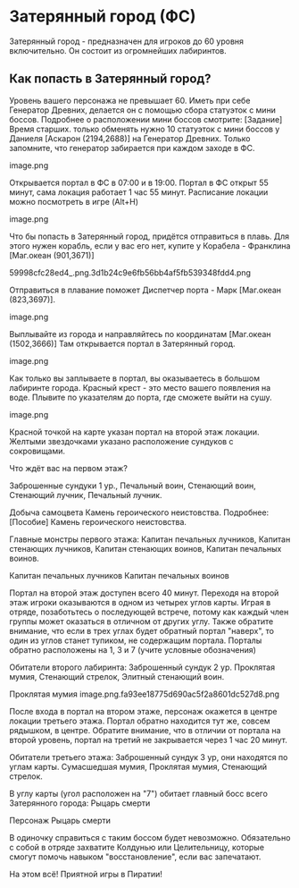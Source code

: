 # Затерянный город (ФС)

Затерянный город - предназначен для игроков до 60 уровня включительно.
Он состоит из огромнейших лабиринтов. 

## Как попасть в Затерянный город?
Уровень вашего персонажа не превышает 60.
Иметь при себе Генератор Древних, делается он с помощью сбора статуэток с мини боссов.
Подробнее о расположении мини боссов смотрите: [Задание] Время старших.
только обменять нужно 10 статуэток с мини боссов у Даниеля [Аскарон (2194,2688)] на Генератор Древних.
Только запомните, что генератор забирается при каждом заходе в ФС.

image.png

Открывается портал в ФС в 07:00 и в 19:00.
Портал в ФС открыт 55 минут, сама локация работает 1 час 55 минут.
Расписание локации можно посмотреть в игре (Alt+H)

image.png

Что бы попасть в Затерянный город, придётся отправиться в плавь.
Для этого нужен корабль, если у вас его нет, купите у Корабела - Франклина [Маг.океан (901,3671)]

59998cfc28ed4_.png.3d1b24c9e6fb56bb4af5fb539348fdd4.png

Отправиться в плавание поможет Диспетчер порта - Марк [Маг.океан (823,3697)].

image.png

Выплывайте из города и направляйтесь по координатам [Маг.океан (1502,3666)]
Там открывается портал в Затерянный город.

image.png

Как только вы заплываете в портал, вы оказываетесь в большом лабиринте города.
Красный крест - это место вашего появления на воде.
Плывите по указателям до порта, где сможете выйти на сушу.

image.png

Красной точкой на карте указан портал на второй этаж локации.
Желтыми звездочками указано расположение сундуков с сокровищами.

Что ждёт вас на первом этаж?

Заброшенные сундуки 1 ур.,
Печальный воин, Стенающий воин,
Стенающий лучник, Печальный лучник. 

Добыча самоцвета Камень героического неистовства.
Подробнее: [Пособие] Камень героического неистовства.

Главные монстры первого этажа:
Капитан печальных лучников, Капитан стенающих лучников,
Капитан стенающих воинов, Капитан печальных воинов.

Капитан печальных лучников Капитан печальных воинов

Портал на второй этаж доступен всего 40 минут.
Переходя на второй этаж игроки оказываются в одном из четырех углов карты.
Играя в отряде, позаботьтесь о последующей встрече,
потому как каждый член группы может оказаться в отличном от других углу.
Также обратите внимание, что если в трех углах будет обратный портал "наверх",
то один из углов станет тупиком, не содержащим портала.
Порталы обратно расположены на 1, 3 и 7 (учите условные обозначения)

Обитатели второго лабиринта:
Заброшенный сундук 2 ур.
Проклятая мумия, Стенающий стрелок, Элитный стенающий воин.

Проклятая мумия image.png.fa93ee18775d690ac5f2a8601dc527d8.png

После входа в портал на втором этаже, персонаж окажется в центре локации третьего этажа.
Портал обратно находится тут же, совсем рядышком, в центре.
Обратите внимание, что в отличии от портала на второй уровень, портал на третий не закрывается через 1 час 20 минут.

Обитатели третьего этажа:
Заброшенный сундук 3 ур, они находятся по углам карты.
Сумасшедшая мумия, Проклятая мумия, Стенающий стрелок.

В углу карты (угол расположен на "7") обитает главный босс всего Затерянного города:
Рыцарь смерти

Персонаж Рыцарь смерти

В одиночку справиться с таким боссом будет невозможно.
Обязательно с собой в отряде захватите Колдунью или Целительницу,
которые смогут помочь навыком "восстановление", если вас запечатают.

На этом всё!
Приятной игры в Пиратии!